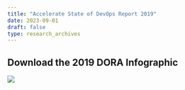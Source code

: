 ```yaml
---
title: "Accelerate State of DevOps Report 2019"
date: 2023-09-01
draft: false
type: research_archives
---
```


## Download the 2019 DORA Infographic

<a href="2019-DORA-Report-Infographic.r03.pdf" target="_blank"><img src="2019-DORA-Report-Infographic_thumb.png" style="max-width:24em;"></a>